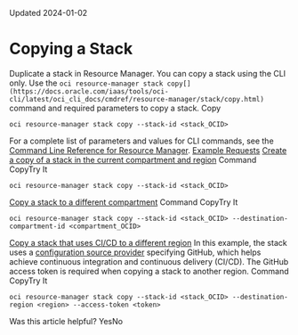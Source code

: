 Updated 2024-01-02
# Copying a Stack
Duplicate a stack in Resource Manager.
You can copy a stack using the CLI only.
Use the `oci resource-manager stack copy[](https://docs.oracle.com/iaas/tools/oci-cli/latest/oci_cli_docs/cmdref/resource-manager/stack/copy.html)` command and required parameters to copy a stack.
Copy
```
oci resource-manager stack copy --stack-id <stack_OCID>
```

For a complete list of parameters and values for CLI commands, see the [Command Line Reference for Resource Manager](https://docs.oracle.com/iaas/tools/oci-cli/latest/oci_cli_docs/cmdref/resource-manager.html).
[Example Requests](https://docs.oracle.com/en-us/iaas/Content/ResourceManager/Tasks/copy-stacks.htm)
[Create a copy of a stack in the current compartment and region](https://docs.oracle.com/en-us/iaas/Content/ResourceManager/Tasks/copy-stacks.htm)
Command
CopyTry It
```
oci resource-manager stack copy --stack-id <stack_OCID>
```

[Copy a stack to a different compartment](https://docs.oracle.com/en-us/iaas/Content/ResourceManager/Tasks/copy-stacks.htm)
Command
CopyTry It
```
oci resource-manager stack copy --stack-id <stack_OCID> --destination-compartment-id <compartment_OCID>
```

[Copy a stack that uses CI/CD to a different region](https://docs.oracle.com/en-us/iaas/Content/ResourceManager/Tasks/copy-stacks.htm)
In this example, the stack uses a [configuration source provider](https://docs.oracle.com/en-us/iaas/Content/ResourceManager/Tasks/managingconfigurationsourceproviders.htm#top "Remotely store Terraform configurations using configuration source providers in Resource Manager.") specifying GitHub, which helps achieve continuous integration and continuous delivery (CI/CD). The GitHub access token is required when copying a stack to another region.
Command
CopyTry It
```
oci resource-manager stack copy --stack-id <stack_OCID> --destination-region <region> --access-token <token>
```

Was this article helpful?
YesNo

